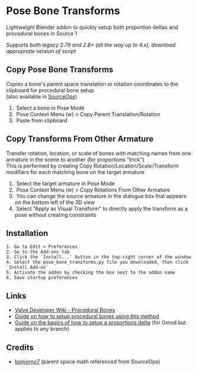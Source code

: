 # Pose Bone Transforms
Lightweight Blender addon to quickly setup both proportion deltas and procedural bones in Source 1

*Supports both legacy 2.79 and 2.8+ (all the way up to 4.x), download appropriate version of script*

## Copy Pose Bone Transforms
Copies a bone's parent space translation or rotation coordinates to the clipboard for procedural bone setup \
(also available in [SourceOps](https://github.com/bonjorno7/SourceOps))

1.  Select a bone in Pose Mode
2.  Pose Context Menu (w) > Copy Parent Translation/Rotation
3.  Paste from clipboard

## Copy Transforms From Other Armature
Transfer rotation, location, or scale of bones with matching names from one armature in the scene to another (for proportions "trick") \
This is performed by creating Copy Rotation/Location/Scale/Transform modifiers for each matching bone on the target armature

1.  Select the target armature in Pose Mode
2.  Pose Context Menu (w) > Copy Rotations From Other Armature
3.  You can change the source armature in the dialogue box that appears on the bottom left of the 3D view
4.  Select "Apply as Visual Transform" to directly apply the transform as a pose without creating constraints
## Installation
    1. Go to Edit > Preferences
    2. Go to the Add-ons tab
    3. Click the `Install...` button in the top-right corner of the window
    4. Select the pose_bone_transforms.py file you downloaded, then click `Install Add-on`
    5. Activate the addon by checking the box next to the addon name
    6. Save startup preferences

## Links
- [Valve Developer Wiki - Procedural Bones](https://developer.valvesoftware.com/wiki/$proceduralbones)
- [Guide on how to setup procedural bones using this method](https://steamcommunity.com/sharedfiles/filedetails/?id=2415253996)
- [Guide on the basics of how to setup a proportions delta](https://steamcommunity.com/sharedfiles/filedetails/?id=2308084980) (for Gmod but applies to any branch)

## Credits
- [bonjorno7](https://github.com/bonjorno7/SourceOps)  (parent space math referenced from SourceOps)
